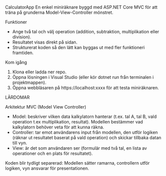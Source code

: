 CalculatorApp
En enkel miniräknare byggd med ASP.NET Core MVC för att träna på grunderna Model-View-Controller mönstret.

Funktioner
- Ange två tal och välj operation (addition, subtraktion, multiplikation eller division).
- Resultatet visas direkt på sidan.
- Strukturerat koden så den lätt kan byggas ut med fler funktioneri framtiden.

Kom igång
1. Klona eller ladda ner repo.
2. Öppna lösningen i Visual Studio (eller kör dotnet run från terminalen i projektmappen).
3. Öppna webbläsaren på https://localhost:xxxx för att testa miniräknaren.

LÄRDOMAR

Arkitektur MVC (Model View Controller)

- Model: beskriver vilken data kalkylatorn hanterar (t.ex. tal A, tal B, vald operation t.ex multiplikation, resultat). Modellen bestämmer vad kalkylatorn behöver veta för att kunna räkna.
- Controller: tar emot användarens input från modellen, den utför logiken (räknar ut resultatet baserat på vald operation) och skickar tillbaka datan till vyn.
- View: är det som användaren ser (formulär med två tal, en lista av operationer och en plats för resultatet).

Koden blir tydligt separerad: Modellen sätter ramarna, controllern utför logiken, vyn ansvarar för presentationen. 
